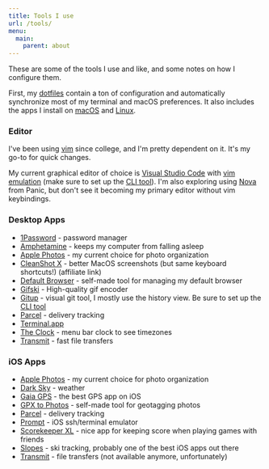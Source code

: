 ```yaml
---
title: Tools I use
url: /tools/
menu: 
  main:
    parent: about
---
```


These are some of the tools I use and like, and some notes on how I configure them.

First, my [dotfiles](https://github.com/apexskier/dotfiles) contain a ton of configuration and automatically synchronize most of my terminal and macOS preferences. It also includes the apps I install on [macOS](https://github.com/apexskier/dotfiles/blob/master/homebrew/Brewfile) and [Linux](https://github.com/apexskier/dotfiles/blob/master/linux/install.sh).

### Editor

I've been using [vim](https://www.vim.org) since college, and I'm pretty dependent on it. It's my go-to for quick changes.

My current graphical editor of choice is [Visual Studio Code](https://code.visualstudio.com/) with [vim emulation](https://marketplace.visualstudio.com/items?itemName=vscodevim.vim) (make sure to set up the [CLI tool](https://code.visualstudio.com/docs/editor/command-line)). I'm also exploring using [Nova](https://panic.com/nova/) from Panic, but don't see it becoming my primary editor without vim keybindings.

### Desktop Apps

- [1Password](https://1password.com/) - password manager
- [Amphetamine](https://apps.apple.com/us/app/amphetamine/id937984704?mt=12) - keeps my computer from falling asleep
- [Apple Photos](https://www.apple.com/ios/photos/) - my current choice for photo organization
- [CleanShot X](https://cleanshot.sjv.io/camlittle) - better MacOS screenshots (but same keyboard shortcuts!) (affiliate link)
- [Default Browser](https://defaultbrowser.app) - self-made tool for managing my default browser
- [Gifski](https://sindresorhus.com/gifski) - High-quality gif encoder
- [Gitup](https://gitup.co) - visual git tool, I mostly use the history view. Be sure to set up the [CLI tool](https://github.com/git-up/GitUp/wiki/Using-GitUp-Command-Line-Tool)
- [Parcel](https://parcelapp.net/) - delivery tracking
- [Terminal.app](https://en.wikipedia.org/wiki/Terminal_(macOS))
- [The Clock](https://apps.apple.com/us/app/the-clock/id488764545?mt=12) - menu bar clock to see timezones
- [Transmit](https://panic.com/transmit/) - fast file transfers

### iOS Apps

- [Apple Photos](https://www.apple.com/ios/photos/) - my current choice for photo organization
- [Dark Sky](https://darksky.net/app) - weather
- [Gaia GPS](https://apps.apple.com/us/app/gaia-gps-hiking-offroad-maps/id1201979492) - the best GPS app on iOS
- [GPX to Photos](https://apps.apple.com/us/app/gpx-to-photos/id1403201208) - self-made tool for geotagging photos
- [Parcel](https://parcelapp.net/) - delivery tracking
- [Prompt](https://panic.com/prompt/) - iOS ssh/terminal emulator
- [Scorekeeper XL](https://apps.apple.com/us/app/scorekeeper-xl/id463243024) - nice app for keeping score when playing games with friends
- [Slopes](https://getslopes.com/) - ski tracking, probably one of the best iOS apps out there
- [Transmit](https://panic.com/blog/the-future-of-transmit-ios/) - file transfers (not available anymore, unfortunately)
